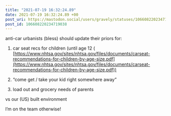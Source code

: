 ```yaml
---
title: "2021-07-19 16:32:24.89"
date: 2021-07-19 16:32:24.89 +00
post_uri: https://mastodon.social/users/gravely/statuses/106608220234719038
post_id: 106608220234719038
---
```

anti-car urbanists (bless) should update their priors for:

1) car seat recs for children (until age 12 ( [https://www.nhtsa.gov/sites/nhtsa.gov/files/documents/carseat-recommendations-for-children-by-age-size.pdf](https://www.nhtsa.gov/sites/nhtsa.gov/files/documents/carseat-recommendations-for-children-by-age-size.pdf))

2) “come get / take your kid right somewhere away”

3) load out and grocery needs of parents

vs our (US) built environment

I’m on the team otherwise!



